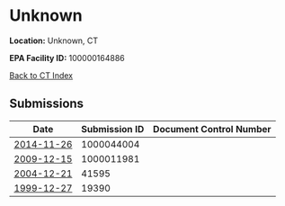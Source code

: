 # Unknown

**Location:** Unknown, CT

**EPA Facility ID:** 100000164886

[Back to CT Index](../../index.md)

## Submissions

| Date | Submission ID | Document Control Number |
|------|--------------|-------------------------|
| [2014-11-26](submissions/1000044004.md) | 1000044004 |  |
| [2009-12-15](submissions/1000011981.md) | 1000011981 |  |
| [2004-12-21](submissions/41595.md) | 41595 |  |
| [1999-12-27](submissions/19390.md) | 19390 |  |
